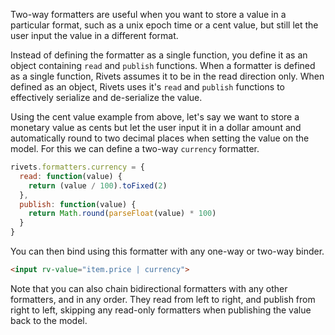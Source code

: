 Two-way formatters are useful when you want to store a value in a particular format, such as a unix epoch time or a cent value, but still let the user input the value in a different format.

Instead of defining the formatter as a single function, you define it as an object containing `read` and `publish` functions. When a formatter is defined as a single function, Rivets assumes it to be in the read direction only. When defined as an object, Rivets uses it's `read` and `publish` functions to effectively serialize and de-serialize the value.

Using the cent value example from above, let's say we want to store a monetary value as cents but let the user input it in a dollar amount and automatically round to two decimal places when setting the value on the model. For this we can define a two-way `currency` formatter.

```javascript
rivets.formatters.currency = {
  read: function(value) {
    return (value / 100).toFixed(2)
  },
  publish: function(value) {
    return Math.round(parseFloat(value) * 100)
  }
}
```

You can then bind using this formatter with any one-way or two-way binder.

```html
<input rv-value="item.price | currency">
```

Note that you can also chain bidirectional formatters with any other formatters, and in any order. They read from left to right, and publish from right to left, skipping any read-only formatters when publishing the value back to the model.
